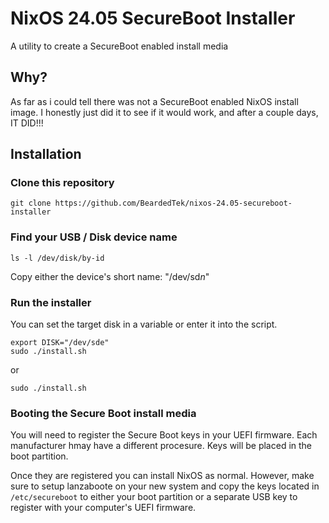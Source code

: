 # NixOS 24.05 SecureBoot Installer
A utility to create a SecureBoot enabled install media

## Why?
As far as i could tell there was not a SecureBoot enabled NixOS install image.
I honestly just did it to see if it would work, and after a couple days, IT DID!!!

## Installation
### Clone this repository
```
git clone https://github.com/BeardedTek/nixos-24.05-secureboot-installer
```

### Find your USB / Disk device name
```
ls -l /dev/disk/by-id
```
Copy either the device's short name: "/dev/sd*n*"

### Run the installer
You can set the target disk in a variable or enter it into the script.
```
export DISK="/dev/sde"
sudo ./install.sh
```
or
```
sudo ./install.sh
```

### Booting the Secure Boot install media
You will need to register the Secure Boot keys in your UEFI firmware.
Each manufacturer hmay have a different procesure.
Keys will be placed in the boot partition.

Once they are registered you can install NixOS as normal.
However, make sure to setup lanzaboote on your new system and copy the keys located in
`/etc/secureboot` to either your boot partition or a separate USB key to register
with your computer's UEFI firmware.
